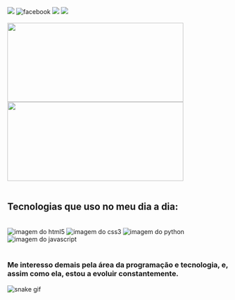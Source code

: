 <a href = "mailto:carloshenriquegalant@gmail.com"><img src="https://img.shields.io/badge/-Gmail-%23333?style=for-the-badge&logo=gmail&logoColor=white" target="_blank"></a>
![facebook](https://img.shields.io/badge/Facebook-1877F2?style=for-the-badge&logo=facebook&logoColor=white) 
<a href="https://www.instagram.com/carlosgalantt" target="_blank"><img src="https://img.shields.io/badge/-Instagram-%23E4405F?style=for-the-badge&logo=instagram&logoColor=white" target="_blank"></a> 
<a href="https://www.linkedin.com/in/carlos-henrique-galant-423a56262/" target="_blank"><img src="https://img.shields.io/badge/-LinkedIn-%230077B5?style=for-the-badge&logo=linkedin&logoColor=white" target="_blank"></a> <br><br>
<img height="180em" width="400" src="https://github-readme-stats.vercel.app/api?username=carlosgalantt&show_icons=true&theme=dark&include_all_commits=true&count_private=true"/>
 <img height="180em" width="400em" src="https://github-readme-stats.vercel.app/api/top-langs/?username=carlosgalantt&layout=compact&langs_count=7&theme=dark"/><br><br>

## Tecnologias que uso no meu dia a dia:
<div style="display inline_block"> <br>
  <img align="center" alt="imagem do html5" src="https://img.shields.io/badge/HTML5-E34F26?style=for-the-badge&logo=html5&logoColor=white"/>
  <img align="center" alt="imagem do css3" src="https://img.shields.io/badge/CSS3-1572B6?style=for-the-badge&logo=css3&logoColor=white"/>
  <img align="center" alt="imagem do python" src="https://img.shields.io/badge/Python-14354C?style=for-the-badge&logo=python&logoColor=white"/>
  <img align="center" alt="imagem do javascript" src="https://img.shields.io/badge/JavaScript-F7DF1E?style=for-the-badge&logo=javascript&logoColor=black"/>
</div> <br>

### Me interesso demais pela área da programação e tecnologia, e, assim como ela, estou a evoluir constantemente. 



![snake gif](https://github.com/carlosgalantt/carlosgalantt/blob/output/github-contribution-grid-snake.svg)
